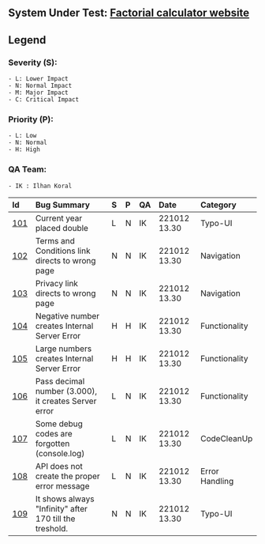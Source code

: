 ## System Under Test: [Factorial calculator website](https://qainterview.pythonanywhere.com)

## Legend

### Severity (S):

    - L: Lower Impact
    - N: Normal Impact
    - M: Major Impact
    - C: Critical Impact

### Priority (P):

    - L: Low
    - N: Normal
    - H: High

### QA Team:

    - IK : Ilhan Koral

| Id            | Bug Summary                                             | S   | P   | QA  | Date         | Category       |
| :------------ | :------------------------------------------------------ | :-- | :-- | :-- | :----------- | :------------- |
| [101](101.md) | Current year placed double                              | L   | N   | IK  | 221012 13.30 | Typo-UI        |
| [102](102.md) | Terms and Conditions link directs to wrong page         | N   | N   | IK  | 221012 13.30 | Navigation     |
| [103](103.md) | Privacy link directs to wrong page                      | N   | N   | IK  | 221012 13.30 | Navigation     |
| [104](104.md) | Negative number creates Internal Server Error           | H   | H   | IK  | 221012 13.30 | Functionality  |
| [105](105.md) | Large numbers creates Internal Server Error             | H   | H   | IK  | 221012 13.30 | Functionality  |
| [106](106.md) | Pass decimal number (3.000), it creates Server error    | L   | N   | IK  | 221012 13.30 | Functionality  |
| [107](107.md) | Some debug codes are forgotten (console.log)            | L   | N   | IK  | 221012 13.30 | CodeCleanUp    |
| [108](108.md) | API does not create the proper error message            | L   | N   | IK  | 221012 13.30 | Error Handling |
| [109](109.md) | It shows always "Infinity" after 170 till the treshold. | N   | N   | IK  | 221012 13.30 | Typo-UI        |
